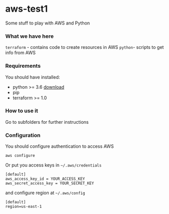 # aws-test1
Some stuff to play with AWS and Python

### What we have here
`terraform` - contains code to create resources in AWS
`python`- scripts to get info from AWS

### Requirements
You should have installed:
* python >= 3.6 [download](https://www.python.org/downloads/)
* pip
* terraform >= 1.0

### How to use it
Go to subfolders for further instructions

### Configuration
You should configure authentication to access AWS
```
aws configure
```
Or put you access keys in `~/.aws/credentials`
```
[default]
aws_access_key_id = YOUR_ACCESS_KEY
aws_secret_access_key = YOUR_SECRET_KEY
```
and configure region at `~/.aws/config`
```
[default]
region=us-east-1
```
